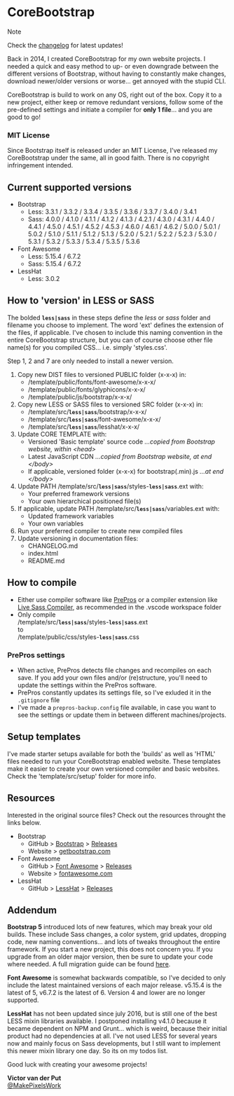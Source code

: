 # CoreBootstrap

> [!NOTE]
> Check the [changelog](CHANGELOG.md) for latest updates!

Back in 2014, I created CoreBootstrap for my own website projects. I needed a quick and easy method to up- or even downgrade between the different versions of Bootstrap, without having to constantly make changes, download newer/older versions or worse... get annoyed with the stupid CLI.

CoreBootstrap is build to work on any OS, right out of the box. Copy it to a new project, either keep or remove redundant versions, follow some of the pre-defined settings and initiate a compiler for **only 1 file**... and you are good to go!

### MIT License
Since Bootstrap itself is released under an MIT License, I've released my CoreBootstrap under the same, all in good faith. There is no copyright infringement intended.

## Current supported versions

- Bootstrap
  - Less:
    3.3.1 / 3.3.2 / 3.3.4 / 3.3.5 / 3.3.6 / 3.3.7 / 3.4.0 / 3.4.1
  - Sass:
    4.0.0 / 4.1.0 / 4.1.1 / 4.1.2 / 4.1.3 / 4.2.1 / 4.3.0 / 4.3.1 / 4.4.0 / 4.4.1 / 4.5.0 / 4.5.1 / 4.5.2 / 4.5.3 / 4.6.0 / 4.6.1 / 4.6.2 / 5.0.0 / 5.0.1 / 5.0.2 / 5.1.0 / 5.1.1 / 5.1.2 / 5.1.3 / 5.2.0 / 5.2.1 / 5.2.2 / 5.2.3 / 5.3.0 / 5.3.1 / 5.3.2 / 5.3.3 / 5.3.4 / 5.3.5 / 5.3.6
- Font Awesome
  - Less: 5.15.4 / 6.7.2
  - Sass: 5.15.4 / 6.7.2
- LessHat
  - Less: 3.0.2

## How to 'version' in LESS or SASS

The bolded **`less|sass`** in these steps define the _less_ or _sass_ folder and filename you choose to implement. The word 'ext' defines the extension of the files, if applicable. I've chosen to include this naming convention in the entire CoreBootstrap structure, but you can of course choose other file name(s) for you compiled CSS... i.e. simply 'styles.css'.

Step 1, 2 and 7 are only needed to install a newer version.

1. Copy new DIST files to versioned PUBLIC folder (x-x-x) in:
   - /template/public/fonts/font-awesome/x-x-x/
   - /template/public/fonts/glyphicons/x-x-x/
   - /template/public/js/bootstrap/x-x-x/
2. Copy new LESS or SASS files to versioned SRC folder (x-x-x) in:
   - /template/src/**`less|sass`**/bootstrap/x-x-x/
   - /template/src/**`less|sass`**/font-awesome/x-x-x/
   - /template/src/**`less|sass`**/lesshat/x-x-x/
3. Update CORE TEMPLATE with:
   - Versioned 'Basic template' source code _...copied from Bootstrap website, within \<head\>_
   - Latest JavaScript CDN _...copied from Bootstrap website, at end \</body\>_
   - If applicable, versioned folder (x-x-x) for bootstrap(.min).js _...at end \</body\>_
4. Update PATH /template/src/**`less|sass`**/styles-**`less|sass`**.ext with:
   - Your preferred framework versions
   - Your own hierarchical positioned file(s)
5. If applicable, update PATH /template/src/**`less|sass`**/variables.ext with:
   - Updated framework variables
   - Your own variables
6. Run your preferred compiler to create new compiled files
7. Update versioning in documentation files:
   - CHANGELOG.md
   - index.html
   - README.md

## How to compile

- Either use compiler software like [PrePros] or a compiler extension like [Live Sass Compiler], as recommended in the .vscode workspace folder
- Only compile<br>
/template/src/**`less|sass`**/styles-**`less|sass`**.ext<br>
to<br>
/template/public/css/styles-**`less|sass`**.css

### PrePros settings

- When active, PrePros detects file changes and recompiles on each save. If you add your own files and/or (re)structure, you'll need to update the settings within the PrePros software.
- PrePros constantly updates its settings file, so I've exluded it in the `.gitignore` file
- I've made a `prepros-backup.config` file available, in case you want to see the settings or update them in between different machines/projects.

## Setup templates

I've made starter setups available for both the 'builds' as well as 'HTML' files needed to run your CoreBootstrap enabled website. These templates make it easier to create your own versioned compiler and basic websites. Check the 'template/src/setup' folder for more info.

## Resources

Interested in the original source files? Check out the resources throught the links below.

- Bootstrap
  - GitHub > [Bootstrap](https://github.com/twbs/bootstrap) > [Releases](https://github.com/twbs/bootstrap/releases)
  - Website > [getbootstrap.com](https://getbootstrap.com/)
- Font Awesome
  - GitHub > [Font Awesome](https://github.com/FortAwesome/Font-Awesome) > [Releases](https://github.com/FortAwesome/Font-Awesome/releases)
  - Website > [fontawesome.com](https://fontawesome.com/)
- LessHat
  - GitHub > [LessHat](https://github.com/madebysource/lesshat/) > [Releases](https://github.com/madebysource/lesshat/releases)

## Addendum

<strong>Bootstrap 5</strong> introduced lots of new features, which may break your old builds. These include Sass changes, a color system, grid updates, dropping code, new naming conventions... and lots of tweaks throughout the entire framework. If you start a new project, this does not concern you. If you upgrade from an older major version, then be sure to update your code where needed. A full migration guide can be found [here](https://getbootstrap.com/docs/5.0/migration/).

<strong>Font Awesome</strong> is somewhat backwards compatible, so I've decided to only include the latest maintained versions of each major release. v5.15.4 is the latest of 5, v6.7.2 is the latest of 6. Version 4 and lower are no longer supported.

<strong>LessHat</strong> has not been updated since july 2016, but is still one of the best LESS mixin libraries available. I postponed installing v4.1.0 because it became dependent on NPM and Grunt... which is weird, because their initial product had no dependencies at all. I've not used LESS for several years now and mainly focus on Sass developments, but I still want to implement this newer mixin library one day. So its on my todos list.

Good luck with creating your awesome projects!

**Victor van der Put**<br>
[@MakePixelsWork](https://github.com/MakePixelsWork)



<!-- 

GitHub alerts. The two spaces behind each title are needed, to make its header work both in GitHub as well as normal markdown!

> [!NOTE]  
> Highlights information that users should take into account, even when skimming.

> [!TIP]  
> Optional information to help a user be more successful.

> [!IMPORTANT]  
> Crucial information necessary for users to succeed.

> [!WARNING]  
> Critical content demanding immediate user attention due to potential risks.

> [!CAUTION]  
> Negative potential consequences of an action.

-->


<!-- Links -->
[Live Sass Compiler]: https://marketplace.visualstudio.com/items?itemName=glenn2223.live-sass

[PrePros]: https://prepros.io/



